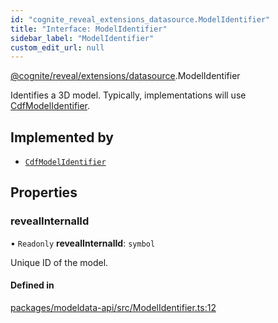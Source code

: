 ```yaml
---
id: "cognite_reveal_extensions_datasource.ModelIdentifier"
title: "Interface: ModelIdentifier"
sidebar_label: "ModelIdentifier"
custom_edit_url: null
---
```


[@cognite/reveal/extensions/datasource](../modules/cognite_reveal_extensions_datasource.md).ModelIdentifier

Identifies a 3D model. Typically, implementations will use [CdfModelIdentifier](../classes/cognite_reveal_extensions_datasource.CdfModelIdentifier.md).

## Implemented by

- [`CdfModelIdentifier`](../classes/cognite_reveal_extensions_datasource.CdfModelIdentifier.md)

## Properties

### revealInternalId

• `Readonly` **revealInternalId**: `symbol`

Unique ID of the model.

#### Defined in

[packages/modeldata-api/src/ModelIdentifier.ts:12](https://github.com/cognitedata/reveal/blob/71be00fcc/viewer/packages/modeldata-api/src/ModelIdentifier.ts#L12)
